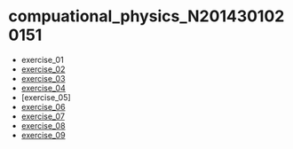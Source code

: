 # compuational_physics_N2014301020151
* exercise_01
* [exercise_02](https://www.zybuluo.com/ibilis/note/505078)
* [exercise_03](https://www.zybuluo.com/ibilis/note/505218)
* [exercise_04](https://www.zybuluo.com/ibilis/note/516906)
* [exercise_05]
* [exercise_06](https://www.zybuluo.com/ibilis/note/534040)
* [exercise_07](https://www.zybuluo.com/ibilis/note/549554)
* [exercise_08](https://www.zybuluo.com/ibilis/note/565049)
* [exercise_09](https://www.zybuluo.com/ibilis/note/573487)
